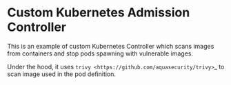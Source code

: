 Custom Kubernetes Admission Controller
======================================


This is an example of custom Kubernetes Controller which scans images from containers and
stop pods spawning with vulnerable images.

Under the hood, it uses `trivy <https://github.com/aquasecurity/trivy>`_ to scan image used in the pod definition.
